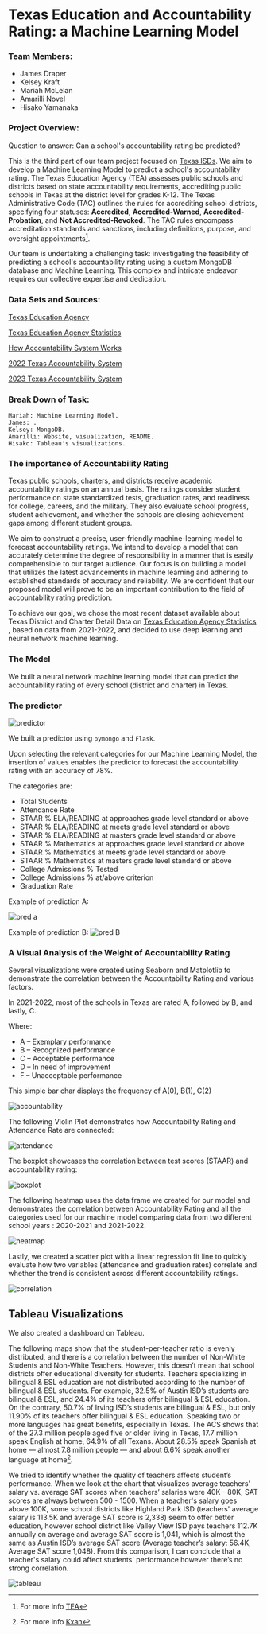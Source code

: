# Texas Education and Accountability Rating: a Machine Learning Model

### Team Members: 
- James Draper
- Kelsey Kraft
- Mariah McLelan
- Amarilli Novel
- Hisako Yamanaka

  
### Project Overview:

Question to answer: Can a school's accountability rating be predicted?

This is the third part of our team project focused on [Texas ISDs](https://github.com/mariahmclelan/TexasISDs). We aim to develop a Machine Learning Model to predict a school's accountability rating. The Texas Education Agency (TEA) assesses public schools and districts based on state accountability requirements, accrediting public schools in Texas at the district level for grades K-12. The Texas Administrative Code (TAC) outlines the rules for accrediting school districts, specifying four statuses: **Accredited**, **Accredited-Warned**, **Accredited-Probation**, and **Not Accredited-Revoked**. The TAC rules encompass accreditation standards and sanctions, including definitions, purpose, and oversight appointments[^1].

[^1]: For more info [TEA](https://tea.texas.gov/texas-schools/accountability)

Our team is undertaking a challenging task: investigating the feasibility of predicting a school's accountability rating using a custom MongoDB database and Machine Learning. This complex and intricate endeavor requires our collective expertise and dedication.

### Data Sets and Sources:

[Texas Education Agency](https://tea.texas.gov/)

[Texas Education Agency Statistics ](https://rptsvr1.tea.texas.gov/perfreport/snapshot/download.html)

[How Accountability System Works](https://tea.texas.gov/texas-schools/accountability/academic-accountability/performance-reporting/how-accountability-ratings-work)

[2022 Texas Accountability System](https://tea.texas.gov/texas-schools/accountability/academic-accountability/performance-reporting/2022-accountability-rating-system)

[2023 Texas Accountability System](https://tea.texas.gov/texas-schools/accountability/academic-accountability/performance-reporting/2023-accountability-system)

### Break Down of Task:

    Mariah: Machine Learning Model.
    James: .
    Kelsey: MongoDB.
    Amarilli: Website, visualization, README. 
    Hisako: Tableau's visualizations.


### The importance of Accountability Rating

Texas public schools, charters, and districts receive academic accountability ratings on an annual basis. The ratings consider student performance on state standardized tests, graduation rates, and readiness for college, careers, and the military. They also evaluate school progress, student achievement, and whether the schools are closing achievement gaps among different student groups.

We aim to construct a precise, user-friendly machine-learning model to forecast accountability ratings. We intend to develop a model that can accurately determine the degree of responsibility in a manner that is easily comprehensible to our target audience. Our focus is on building a model that utilizes the latest advancements in machine learning and adhering to established standards of accuracy and reliability. We are confident that our proposed model will prove to be an important contribution to the field of accountability rating prediction.

To achieve our goal, we chose the most recent dataset available about Texas District and Charter Detail Data on [Texas Education Agency Statistics ](https://rptsvr1.tea.texas.gov/perfreport/snapshot/download.html), based on data from 2021-2022, and decided to use deep learning and neural network machine learning.

### The Model

We built a neural network machine learning model that can predict the accountability rating of every school (district and charter) in Texas.

### The predictor

![predictor](https://github.com/Amarilli/project-4/blob/main/Images/predictor.png)

We built a predictor using `pymongo` and `Flask`.

Upon selecting the relevant categories for our Machine Learning Model, the insertion of values enables the predictor to forecast the accountability rating with an accuracy of 78%.

The categories are:

- Total Students
- Attendance Rate
- STAAR % ELA/READING at approaches grade level standard or above
- STAAR % ELA/READING at meets grade level standard or above
- STAAR % ELA/READING at masters grade level standard or above
- STAAR % Mathematics at approaches grade level standard or above
- STAAR % Mathematics at meets grade level standard or above
- STAAR % Mathematics at masters grade level standard or above
- College Admissions % Tested
- College Admissions % at/above criterion
- Graduation Rate

Example of prediction A:

![pred a](https://github.com/Amarilli/project-4/blob/main/Images/rating_a.png)

Example of prediction B:
![pred B](https://github.com/Amarilli/project-4/blob/main/Images/rating_b.png)


### A Visual Analysis of the Weight of Accountability Rating

Several visualizations were created using Seaborn and Matplotlib to demonstrate the correlation between the Accountability Rating and various factors.

In 2021-2022, most of the schools in Texas are rated A, followed by B, and lastly, C.

Where:

- A – Exemplary performance
- B – Recognized performance
- C – Acceptable performance
- D – In need of improvement
- F – Unacceptable performance

This simple bar char displays the frequency of A(0), B(1), C(2)

![accountability](https://github.com/Amarilli/project-4/blob/main/Images/accountability_freq.png)

The following Violin Plot demonstrates how Accountability Rating and Attendance Rate are connected:

![attendance](https://github.com/Amarilli/project-4/blob/main/Images/acc_attendance.png)

The boxplot showcases the correlation between test scores (STAAR) and accountability rating:

![boxplot](https://github.com/Amarilli/project-4/blob/main/Images/boxplot.png)

The following heatmap uses the data frame we created for our model and demonstrates the correlation between Accountability Rating and all the categories used for our machine model comparing data from two different school years
: 2020-2021 and 2021-2022.

![heatmap](https://github.com/Amarilli/project-4/blob/main/website/static/images/heatmap_labeled.png)

Lastly, we created a scatter plot with a linear regression fit line to quickly evaluate how two variables (attendance and graduation rates) correlate and whether the trend is consistent across different accountability ratings.

![correlation](https://github.com/Amarilli/project-4/blob/main/Images/correlation.png)

## Tableau Visualizations

We also created a dashboard on Tableau.

The following maps show that the student-per-teacher ratio is evenly distributed, and there is a correlation between the number of Non-White Students and Non-White Teachers. However, this doesn’t mean that school 
districts offer educational diversity for students. Teachers specializing in bilingual & ESL education are not distributed according to the number of bilingual & ESL students. For example, 32.5% of Austin ISD’s students are bilingual & ESL, and 24.4% of its teachers offer bilingual & ESL education. On the contrary, 50.7% of Irving ISD’s students are bilingual & ESL, but only 11.90% of its teachers offer bilingual & ESL education. Speaking two or more languages has great benefits, especially in Texas. The ACS shows that of the 27.3 million people aged five or older living in Texas, 17.7 million speak English at home, 64.9% of all Texans. About 28.5% speak Spanish at home — almost 7.8 million people — and about 6.6% speak another language at home[^2]. 

[^2]: For more info [Kxan](https://www.kxan.com/news/texas/census-bureau-estimates-1-in-3-texans-speak-a-language-other-than-english-at-home/#:~:text=The%20new%20five%2Dyear%20ACS,speak%20another%20language%20at%20home)

We tried to identify whether the quality of teachers affects student’s performance. When we look at the chart that visualizes average teachers' salary vs. average SAT scores when teachers’ salaries were 40K - 80K, SAT scores are always between 500 - 1500. When a teacher's salary goes above 100K, some school districts like Highland Park ISD (teachers' average salary is 113.5K and average SAT score is 2,338) seem to offer better education, however school 
district like Valley View ISD pays teachers 112.7K annually on average and average SAT score is 1,041, which is almost the same as Austin ISD’s average SAT score (Average teacher’s salary: 56.4K, Average SAT score 1,048). From this comparison, I can conclude that a teacher's salary could affect students' performance however there’s no strong correlation.

![tableau](https://github.com/Amarilli/project-4/blob/main/Images/Tableau.png)


